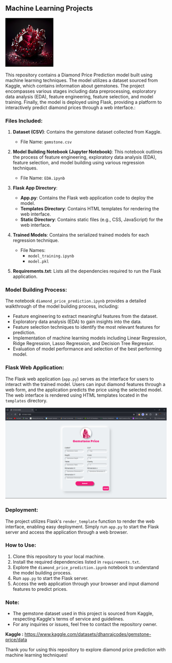 ## Machine Learning Projects

![MasterHead](https://github.com/ISmokeData/DiamondPricePrediction/blob/7a6d6c13b77d920c984340e34fbcb0f14c11aba0/images/gem.png)


This repository contains a Diamond Price Prediction model built using machine learning techniques. The model utilizes a dataset sourced from Kaggle, which contains information about gemstones. The project encompasses various stages including data preprocessing, exploratory data analysis (EDA), feature engineering, feature selection, and model training. Finally, the model is deployed using Flask, providing a platform to interactively predict diamond prices through a web interface.:

### Files Included:
1. **Dataset (CSV)**: Contains the gemstone dataset collected from Kaggle.
   - File Name: `gemstone.csv`

2. **Model Building Notebook (Jupyter Notebook)**: This notebook outlines the process of feature engineering, exploratory data analysis (EDA), feature selection, and model building using various regression techniques.
   - File Name: `EDA.ipynb`

3. **Flask App Directory**:
   - **App.py**: Contains the Flask web application code to deploy the model.
   - **Templates Directory**: Contains HTML templates for rendering the web interface.
   - **Static Directory**: Contains static files (e.g., CSS, JavaScript) for the web interface.

4. **Trained Models**: Contains the serialized trained models for each regression technique.
   - File Names:
     - `model_training.ipynb`
     - `model.pkl`


5. **Requirements.txt**: Lists all the dependencies required to run the Flask application.

### Model Building Process:
The notebook `diamond_price_prediction.ipynb` provides a detailed walkthrough of the model building process, including:
- Feature engineering to extract meaningful features from the dataset.
- Exploratory data analysis (EDA) to gain insights into the data.
- Feature selection techniques to identify the most relevant features for prediction.
- Implementation of machine learning models including Linear Regression, Ridge Regression, Lasso Regression, and Decision Tree Regressor.
- Evaluation of model performance and selection of the best performing model.

### Flask Web Application:
The Flask web application (`app.py`) serves as the interface for users to interact with the trained model. Users can input diamond features through a web form, and the application predicts the price using the selected model. The web interface is rendered using HTML templates located in the `templates` directory.


![screenshot](https://github.com/ISmokeData/DiamondPricePrediction/blob/68f3b80574c703b7d24d49e58baf93bee9f262b8/images/Screenshot%20(123).png)



### Deployment:
The project utilizes Flask's `render_template` function to render the web interface, enabling easy deployment. Simply run `app.py` to start the Flask server and access the application through a web browser.

### How to Use:
1. Clone this repository to your local machine.
2. Install the required dependencies listed in `requirements.txt`.
3. Explore the `diamond_price_prediction.ipynb` notebook to understand the model building process.
4. Run `app.py` to start the Flask server.
5. Access the web application through your browser and input diamond features to predict prices.

### Note:
- The gemstone dataset used in this project is sourced from Kaggle, respecting Kaggle's terms of service and guidelines.
- For any inquiries or issues, feel free to contact the repository owner.

 **Kaggle :** https://www.kaggle.com/datasets/dhanrajcodes/gemstone-price/data
  
Thank you for using this repository to explore diamond price prediction with machine learning techniques!
